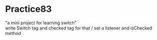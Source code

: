 # Practice83

"a mini project for learning switch"	
write Switch tag and checked tag for that	/
set a listener and isChecked method
